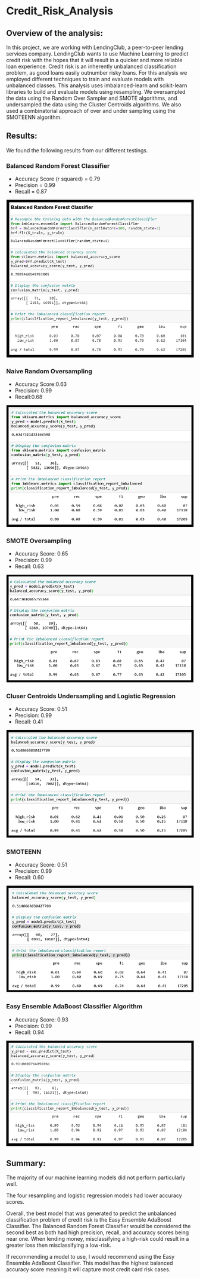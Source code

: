 # Credit_Risk_Analysis

## Overview of the analysis: 
In this project, we are working with LendingClub, a peer-to-peer lending services company.  LendingClub wants to use Machine Learning to predict credit risk with the hopes that it will result in a quicker and more reliable loan experience.  Credit risk is an inherently unbalanced classification problem, as good loans easily outnumber risky loans. For this analysis we employed different techniques to train and evaluate models with unbalanced classes. This analysis uses imbalanced-learn and scikit-learn libraries to build and evaluate models using resampling.  We oversampled the data using the Random Over Sampler and SMOTE algorithms, and undersampled the data using the Cluster Centroids algorithms.  We also used a combinatorial approach of over and under sampling using the SMOTEENN algorithm.  

## Results: 
We found the following results from our different testings.

### Balanced Random Forest Classifier
- Accuracy Score (r squared) = 0.79
- Precision = 0.99
- Recall = 0.87

<img src = "https://github.com/jennfrbrown/Credit_Risk_Analysis/blob/main/ReadMe%20Images/Balance%20Random%20Forest%20Classifier.png">

### Naive Random Oversampling
- Accuracy Score:0.63
- Precision: 0.99
- Recall:0.68

<img src = "https://github.com/jennfrbrown/Credit_Risk_Analysis/blob/main/ReadMe%20Images/Naive%20Random%20Oversampling.png">

### SMOTE Oversampling
- Accuracy Score: 0.65
- Precision:  0.99
- Recall: 0.63

<img src = "https://github.com/jennfrbrown/Credit_Risk_Analysis/blob/main/ReadMe%20Images/SMOTE.png">

### Cluser Centroids Undersampling and Logistic Regression
- Accuracy Score: 0.51
- Precision: 0.99
- Recall: 0.41
<img src = "https://github.com/jennfrbrown/Credit_Risk_Analysis/blob/main/ReadMe%20Images/Cluster.png">

### SMOTEENN
- Accuracy Score: 0.51
- Precision: 0.99
- Recall: 0.60
<img src = "https://github.com/jennfrbrown/Credit_Risk_Analysis/blob/main/ReadMe%20Images/SMOTEENN.png">

### Easy Ensemble AdaBoost Classifier Algorithm
- Accuracy Score: 0.93
- Precision: 0.99
- Recall: 0.94
<img src = "https://github.com/jennfrbrown/Credit_Risk_Analysis/blob/main/ReadMe%20Images/Easy%20Ensemble.png">


## Summary: 
The majority of our machine learning models did not perform particularly well.  

The four resampling and logistic regression models had lower accuracy scores.

Overall, the best model that was generated to predict the unbalanced classification problem of credit risk is the Easy Ensemble AdaBoost Classifier.  The Balanced Random Forest Classifier would be considered the second best as both had high precision, recall, and accuracy scores being near one.  When lending money, misclassifying a high-risk could result in a greater loss then misclassifying a low-risk.  

If recommending a model to use, I would recommend using the Easy Ensemble AdaBoost Classifier.  This model has the highest balanced accuracy score meaning it will capture most credit card risk cases.
